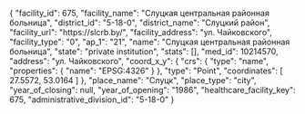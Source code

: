 {
    "facility_id": 675,
    "facility_name": "Слуцкая центральная районная больница",
    "district_id": "5-18-0",
    "district_name": "Слуцкий район",
    "facility_url": "https:\/\/slcrb.by\/",
    "facility_address": "ул. Чайковского",
    "facility_type": "0",
    "ap_1": "21",
    "name": "Слуцкая центральная районная больница",
    "state": "private institution",
    "stats": [],
    "med_id": 10214570,
    "address": "ул. Чайковского",
    "coord_x_y": {
        "crs": {
            "type": "name",
            "properties": {
                "name": "EPSG:4326"
            }
        },
        "type": "Point",
        "coordinates": [
            27.5572,
            53.0164
        ]
    },
    "place_name": "Слуцк",
    "place_type": "city",
    "year_of_closing": null,
    "year_of_opening": "1986",
    "healthcare_facility_key": 675,
    "administrative_division_id": "5-18-0"
}